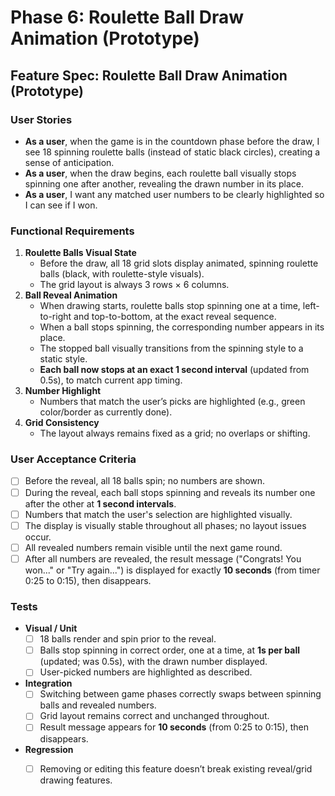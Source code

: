 
# Phase 6: Roulette Ball Draw Animation (Prototype)

## Feature Spec: Roulette Ball Draw Animation (Prototype)

### User Stories
- **As a user**, when the game is in the countdown phase before the draw, I see 18 spinning roulette balls (instead of static black circles), creating a sense of anticipation.
- **As a user**, when the draw begins, each roulette ball visually stops spinning one after another, revealing the drawn number in its place.
- **As a user**, I want any matched user numbers to be clearly highlighted so I can see if I won.

### Functional Requirements
1. **Roulette Balls Visual State**
    - Before the draw, all 18 grid slots display animated, spinning roulette balls (black, with roulette-style visuals).
    - The grid layout is always 3 rows × 6 columns.
2. **Ball Reveal Animation**
    - When drawing starts, roulette balls stop spinning one at a time, left-to-right and top-to-bottom, at the exact reveal sequence.
    - When a ball stops spinning, the corresponding number appears in its place.
    - The stopped ball visually transitions from the spinning style to a static style.
    - **Each ball now stops at an exact 1 second interval** (updated from 0.5s), to match current app timing.
3. **Number Highlight**
    - Numbers that match the user’s picks are highlighted (e.g., green color/border as currently done).
4. **Grid Consistency**
    - The layout always remains fixed as a grid; no overlaps or shifting.

### User Acceptance Criteria
- [ ] Before the reveal, all 18 balls spin; no numbers are shown.
- [ ] During the reveal, each ball stops spinning and reveals its number one after the other at **1 second intervals**.
- [ ] Numbers that match the user's selection are highlighted visually.
- [ ] The display is visually stable throughout all phases; no layout issues occur.
- [ ] All revealed numbers remain visible until the next game round.
- [ ] After all numbers are revealed, the result message ("Congrats! You won..." or "Try again...") is displayed for exactly **10 seconds** (from timer 0:25 to 0:15), then disappears.

### Tests
- **Visual / Unit**
  - [ ] 18 balls render and spin prior to the reveal.
  - [ ] Balls stop spinning in correct order, one at a time, at **1s per ball** (updated; was 0.5s), with the drawn number displayed.
  - [ ] User-picked numbers are highlighted as described.
- **Integration**
  - [ ] Switching between game phases correctly swaps between spinning balls and revealed numbers.
  - [ ] Grid layout remains correct and unchanged throughout.
  - [ ] Result message appears for **10 seconds** (from 0:25 to 0:15), then disappears.
- **Regression**
  - [ ] Removing or editing this feature doesn’t break existing reveal/grid drawing features.

